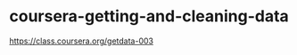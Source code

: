 coursera-getting-and-cleaning-data
==================================

https://class.coursera.org/getdata-003
